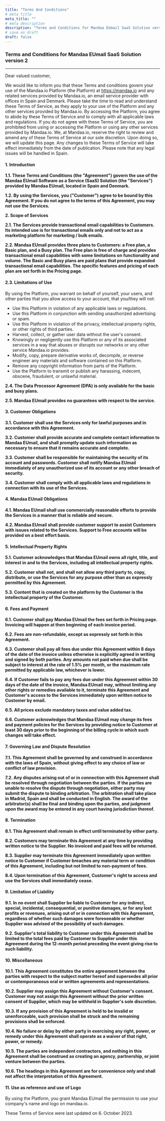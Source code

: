 ```yaml
---
title: "Terms And Conditions"
# meta title
meta_title: ""
# meta description
description: "Terms and Conditions for Mandaa EUmail SaaS Solution version 2"
# save as draft
draft: false
---
```


### Terms and Conditions for Mandaa EUmail SaaS Solution version 2
---

Dear valued customer,

We would like to inform you that these Terms and conditions govern your use of the Mandaa.io Platform (the Platform) at https://mandaa.io and any related services provided by Mandaa.io, an email service provider with offices in Spain and Denmark. Please take the time to read and understand these Terms of Service, as they apply to your use of the Platform and any other services provided by Mandaa.io. By accessing the Platform, you agree to abide by these Terms of Service and to comply with all applicable laws and regulations. If you do not agree with these Terms of Service, you are prohibited from using or accessing the Platform or using any other services provided by Mandaa.io.
We, at Mandaa.io, reserve the right to review and amend any of these Terms of Service at our sole discretion. Upon doing so, we will update this page. Any changes to these Terms of Service will take effect immediately from the date of publication. Please note that any legal issues will be handled in Spain.

#### 1. Introduction

**1.1. These Terms and Conditions (the "Agreement") govern the use of the Mandaa EUmail Software as a Service (SaaS) Solution (the "Services") provided by Mandaa EUmail, located in Spain and Denmark.**

**1.2. By using the Services, you ("Customer") agree to be bound by this Agreement. If you do not agree to the terms of this Agreement, you may not use the Services.**

**2. Scope of Services**

**2.1. The Services provide transactional email capabilities to Customers. Its intended use is for transactional emails only and not to act as a marketing platform for marketing / bulk emails.**

**2.2. Mandaa EUmail provides three plans to Customers: a Free plan, a Basic plan, and a Busy plan. The Free plan is free of charge and provides transactional email capabilities with some limitations on functionality and volume. The Basic and Busy plans are paid plans that provide expanded transactional email capabilities. The specific features and pricing of each plan are set forth in the Pricing page.**

#### 2.3. Limitations of Use

By using the Platform, you warrant on behalf of yourself, your users, and other parties that you allow access to your account, that you/they will not:

* Use this Platform in violation of any applicable laws or regulations.
* Use this Platform in conjunction with sending unauthorized advertising or spam.
* Use this Platform in violation of the privacy, intellectual property rights, or other rights of third parties.
* Harvest, collect, or gather user data without the user's consent.
* Knowingly or negligently use this Platform or any of its associated services in a way that abuses or disrupts our networks or any other service Mandaa.io provides.
* Modify, copy, prepare derivative works of, decompile, or reverse engineer any materials and software contained on this Platform.
* Remove any copyright information from parts of the Platform.
* Use the Platform to transmit or publish any harassing, indecent, obscene, fraudulent, or unlawful material.

**2.4. The Data Processor Agreement (DPA) is only available for the basic and busy plans.**

**2.5. Mandaa EUmail provides no guarantees with respect to the service.**

#### 3. Customer Obligations

**3.1. Customer shall use the Services only for lawful purposes and in accordance with this Agreement.**

**3.2. Customer shall provide accurate and complete contact information to Mandaa EUmail, and shall promptly update such information as necessary to ensure that it remains accurate and complete.**

**3.3. Customer shall be responsible for maintaining the security of its account and passwords. Customer shall notify Mandaa EUmail immediately of any unauthorized use of its account or any other breach of security.**

**3.4. Customer shall comply with all applicable laws and regulations in connection with its use of the Services.**

#### 4. Mandaa EUmail Obligations

**4.1. Mandaa EUmail shall use commercially reasonable efforts to provide the Services in a manner that is reliable and secure.**

**4.2. Mandaa EUmail shall provide customer support to assist Customers with issues related to the Services. Support to Free accounts will be provided on a best effort basis.**

#### 5. Intellectual Property Rights

**5.1. Customer acknowledges that Mandaa EUmail owns all right, title, and interest in and to the Services, including all intellectual property rights.**

**5.2. Customer shall not, and shall not allow any third party to, copy, distribute, or use the Services for any purpose other than as expressly permitted by this Agreement.**

**5.3. Content that is created on the platform by the Customer is the intellectual property of the Customer.**

#### 6. Fees and Payment

**6.1. Customer shall pay Mandaa EUmail the fees set forth in Pricing page. Invoicing will happen at then beginning of each invoice period.**

**6.2. Fees are non-refundable, except as expressly set forth in this Agreement.**

**6.3. Customer shall pay all fees due under this Agreement within 8 days of the date of the invoice unless otherwise is explicitly agreed in writing and signed by both parties. Any amounts not paid when due shall be subject to interest at the rate of 1.5% per month, or the maximum rate permitted by applicable law, whichever is lower.**

**6.4. If Customer fails to pay any fees due under this Agreement within 30 days of the date of the invoice, Mandaa EUmail may, without limiting any other rights or remedies available to it, terminate this Agreement and Customer's access to the Services immediately upon written notice to Customer by email.**

**6.5. All prices exclude mandatory taxes and value added tax.**

**6.6. Customer acknowledges that Mandaa EUmail may change its fees and payment policies for the Services by providing notice to Customer at least 30 days prior to the beginning of the billing cycle in which such changes will take effect.**

#### 7. Governing Law and Dispute Resolution

**7.1. This Agreement shall be governed by and construed in accordance with the laws of Spain, without giving effect to any choice of law or conflict of law provision.**

**7.2. Any disputes arising out of or in connection with this Agreement shall be resolved through negotiation between the parties. If the parties are unable to resolve the dispute through negotiation, either party may submit the dispute to binding arbitration. The arbitration shall take place in Madrid, Spain and shall be conducted in English. The award of the arbitrator(s) shall be final and binding upon the parties, and judgment upon the award may be entered in any court having jurisdiction thereof.**

#### 8. Termination

**8.1. This Agreement shall remain in effect until terminated by either party.**

**8.2. Customers may terminate this Agreement at any time by providing written notice to the Supplier. No invoiced and paid fees will be returned.**

**8.3. Supplier may terminate this Agreement immediately upon written notice to Customer if Customer breaches any material term or condition of this Agreement, including but not limited to non-payment of fees.**

**8.4. Upon termination of this Agreement, Customer's right to access and use the Services shall immediately cease.**

#### 9. Limitation of Liability

**9.1. In no event shall Supplier be liable to Customer for any indirect, special, incidental, consequential, or punitive damages, or for any lost profits or revenues, arising out of or in connection with this Agreement, regardless of whether such damages were foreseeable or whether Supplier was advised of the possibility of such damages.**

**9.2. Supplier's total liability to Customer under this Agreement shall be limited to the total fees paid by Customer to Supplier under this Agreement during the 12-month period preceding the event giving rise to such liability.**

#### 10. Miscellaneous

**10.1. This Agreement constitutes the entire agreement between the parties with respect to the subject matter hereof and supersedes all prior or contemporaneous oral or written agreements and representations.**

**10.2. Supplier may assign this Agreement without Customer's consent. Customer may not assign this Agreement without the prior written consent of Supplier, which may be withheld in Supplier's sole discretion.**

**10.3. If any provision of this Agreement is held to be invalid or unenforceable, such provision shall be struck and the remaining provisions shall be enforced.**

**10.4. No failure or delay by either party in exercising any right, power, or remedy under this Agreement shall operate as a waiver of that right, power, or remedy.**

**10.5. The parties are independent contractors, and nothing in this Agreement shall be construed as creating an agency, partnership, or joint venture between the parties.**

**10.6. The headings in this Agreement are for convenience only and shall not affect the interpretation of this Agreement.**

#### 11. Use as reference and use of Logo

By using the Platform, you grant Mandaa EUmail the permission to use your company's name and logo on mandaa.io.

These Terms of Service were last updated on 6. October 2023.

 